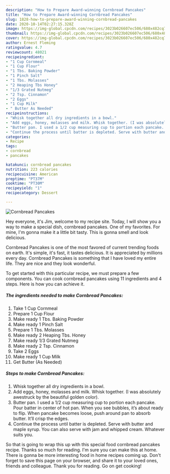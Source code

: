 ```yaml
---
description: "How to Prepare Award-winning Cornbread Pancakes"
title: "How to Prepare Award-winning Cornbread Pancakes"
slug: 1828-how-to-prepare-award-winning-cornbread-pancakes
date: 2020-10-14T02:27:15.328Z
image: https://img-global.cpcdn.com/recipes/3023b026607ec506/680x482cq70/cornbread-pancakes-recipe-main-photo.jpg
thumbnail: https://img-global.cpcdn.com/recipes/3023b026607ec506/680x482cq70/cornbread-pancakes-recipe-main-photo.jpg
cover: https://img-global.cpcdn.com/recipes/3023b026607ec506/680x482cq70/cornbread-pancakes-recipe-main-photo.jpg
author: Ernest Fleming
ratingvalue: 4.7
reviewcount: 48021
recipeingredient:
- "1 Cup Cornmeal"
- "1 Cup Flour"
- "1 Tbs. Baking Powder"
- "1 Pinch Salt"
- "1 Tbs. Molasses"
- "2 Heaping Tbs Honey"
- "1/3 Grated Nutmeg"
- "2 Tsp. Cinnamon"
- "2 Eggs"
- "1 Cup Milk"
- " Butter As Needed"
recipeinstructions:
- "Whisk together all dry ingredients in a bowl."
- "Add eggs, honey, molasses and milk. Whisk together. (I was absolutely awestruck by the beautiful golden color)."
- "Butter pan. I used a 1/2 cup measuring cup to portion each pancake. Pour batter in center of hot pan. When you see bubbles, it’s about ready to flip. When pancake becomes loose, push around pan to absorb butter. It’ll crisp the edges."
- "Continue the process until batter is depleted. Serve with butter and maple syrup. You can also serve with jam and whipped cream. Whatever suits you."
categories:
- Recipe
tags:
- cornbread
- pancakes

katakunci: cornbread pancakes 
nutrition: 223 calories
recipecuisine: American
preptime: "PT37M"
cooktime: "PT30M"
recipeyield: "1"
recipecategory: Dessert

---
```



![Cornbread Pancakes](https://img-global.cpcdn.com/recipes/3023b026607ec506/680x482cq70/cornbread-pancakes-recipe-main-photo.jpg)

Hey everyone, it's Jim, welcome to my recipe site. Today, I will show you a way to make a special dish, cornbread pancakes. One of my favorites. For mine, I'm gonna make it a little bit tasty. This is gonna smell and look delicious.

Cornbread Pancakes is one of the most favored of current trending foods on earth. It's simple, it's fast, it tastes delicious. It is appreciated by millions every day. Cornbread Pancakes is something that I have loved my entire life. They are nice and they look wonderful.




To get started with this particular recipe, we must prepare a few components. You can cook cornbread pancakes using 11 ingredients and 4 steps. Here is how you can achieve it.

<!--inarticleads1-->

##### The ingredients needed to make Cornbread Pancakes:

1. Take 1 Cup Cornmeal
1. Prepare 1 Cup Flour
1. Make ready 1 Tbs. Baking Powder
1. Make ready 1 Pinch Salt
1. Prepare 1 Tbs. Molasses
1. Make ready 2 Heaping Tbs. Honey
1. Make ready 1/3 Grated Nutmeg
1. Make ready 2 Tsp. Cinnamon
1. Take 2 Eggs
1. Make ready 1 Cup Milk
1. Get  Butter (As Needed)




<!--inarticleads2-->

##### Steps to make Cornbread Pancakes:

1. Whisk together all dry ingredients in a bowl.
1. Add eggs, honey, molasses and milk. Whisk together. (I was absolutely awestruck by the beautiful golden color).
1. Butter pan. I used a 1/2 cup measuring cup to portion each pancake. Pour batter in center of hot pan. When you see bubbles, it’s about ready to flip. When pancake becomes loose, push around pan to absorb butter. It’ll crisp the edges.
1. Continue the process until batter is depleted. Serve with butter and maple syrup. You can also serve with jam and whipped cream. Whatever suits you.




So that is going to wrap this up with this special food cornbread pancakes recipe. Thanks so much for reading. I'm sure you can make this at home. There is gonna be more interesting food in home recipes coming up. Don't forget to save this page on your browser, and share it to your loved ones, friends and colleague. Thank you for reading. Go on get cooking!

